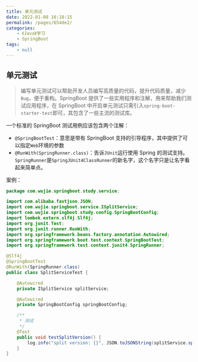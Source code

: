```yaml
---
title: 单元测试
date: 2022-01-08 16:18:15
permalink: /pages/654de2/
categories:
    - 《Java》学习
    - SpringBoot
tags:
    - null
---
```


## 单元测试

> 编写单元测试可以帮助开发人员编写高质量的代码，提升代码质量，减少`Bug`，便于重构。SpringBoot 提供了一些实用程序和注解，用来帮助我们测试应用程序，在 SpringBoot 中开启单元测试只需引入`spring-boot-starter-test`即可，其包含了一些主流的测试库。

一个标准的 SpringBoot 测试用例应该包含两个注解：

-   `@SpringBootTest`：意思是带有 SpringBoot 支持的引导程序，其中提供了可以指定`Web`环境的参数
-   `@RunWith(SpringRunner.class)`：告诉`JUnit`运行使用 Spring 的测试支持。`SpringRunner`是`SpringJUnit4ClassRunner`的新名字，这个名字只是让名字看起来简单点。

案例：

```java
package com.wujie.springboot.study.service;

import com.alibaba.fastjson.JSON;
import com.wujie.springboot.service.ISplitService;
import com.wujie.springboot.study.config.SpringBootConfig;
import lombok.extern.slf4j.Slf4j;
import org.junit.Test;
import org.junit.runner.RunWith;
import org.springframework.beans.factory.annotation.Autowired;
import org.springframework.boot.test.context.SpringBootTest;
import org.springframework.test.context.junit4.SpringRunner;

@Slf4j
@SpringBootTest
@RunWith(SpringRunner.class)
public class SplitServiceTest {

    @Autowired
    private ISplitService splitService;

    @Autowired
    private SpringBootConfig springBootConfig;

    /**
     * 测试
     */
    @Test
    public void testSplitVersion() {
        log.info("split version: {}", JSON.toJSONString(splitService.split(springBootConfig.getVersion())));
    }
}

```
